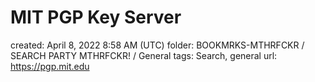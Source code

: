 # MIT PGP Key Server

created: April 8, 2022 8:58 AM (UTC)
folder: BOOKMRKS-MTHRFCKR / SEARCH PARTY MTHRFCKR! / General
tags: Search, general
url: https://pgp.mit.edu